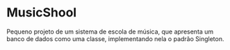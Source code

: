 # MusicShool
Pequeno projeto de um sistema de escola de música, que apresenta um banco de dados como uma classe, implementando nela o padrão Singleton.
